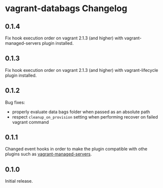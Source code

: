 # vagrant-databags Changelog

## 0.1.4

Fix hook execution order on vagrant 2.1.3 (and higher) with vagrant-managed-servers plugin installed.

## 0.1.3

Fix hook execution order on vagrant 2.1.3 (and higher) with vagrant-lifecycle plugin installed.

## 0.1.2

Bug fixes:

* properly evaluate data bags folder when passed as an absolute path
* respect `cleanup_on_provision` setting when performing recover on failed vagrant command

## 0.1.1

Changed event hooks in order to make the plugin compatible with othe plugins such as [vagrant-managed-servers](https://github.com/tknerr/vagrant-managed-servers).

## 0.1.0

Initial release.
